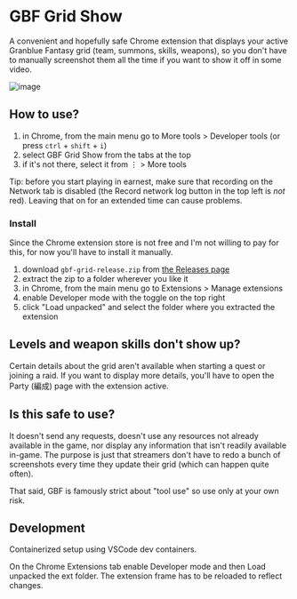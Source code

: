 # GBF Grid Show

A convenient and hopefully safe Chrome extension that displays your active Granblue Fantasy grid (team, summons, skills, weapons), so you don't have to manually screenshot them all the time if you want to show it off in some video.

![image](https://github.com/user-attachments/assets/8d060dea-0620-441e-8bea-8ce98128987e)

## How to use?

1. in Chrome, from the main menu go to More tools > Developer tools (or press `ctrl` + `shift` + `i`)
2. select GBF Grid Show from the tabs at the top
3. if it's not there, select it from ⋮ > More tools

Tip: before you start playing in earnest, make sure that recording on the Network tab is disabled (the Record network log button in the top left is _not_ red). Leaving that on for an extended time can cause problems.

### Install

Since the Chrome extension store is not free and I'm not willing to pay for this, for now you'll have to install it manually.

1. download `gbf-grid-release.zip` from [the Releases page](https://github.com/valerauko/granblue-grid/releases)
2. extract the zip to a folder wherever you like it
3. in Chrome, from the main menu go to Extensions > Manage extensions
4. enable Developer mode with the toggle on the top right
5. click "Load unpacked" and select the folder where you extracted the extension

## Levels and weapon skills don't show up?

Certain details about the grid aren't available when starting a quest or joining a raid. If you want to display more details, you'll have to open the Party (編成) page with the extension active.

## Is this safe to use?

It doesn't send any requests, doesn't use any resources not already available in the game, nor display any information that isn't readily available in-game. The purpose is just that streamers don't have to redo a bunch of screenshots every time they update their grid (which can happen quite often).

That said, GBF is famously strict about "tool use" so use only at your own risk.

## Development

Containerized setup using VSCode dev containers.

On the Chrome Extensions tab enable Developer mode and then Load unpacked the ext folder. The extension frame has to be reloaded to reflect changes.
